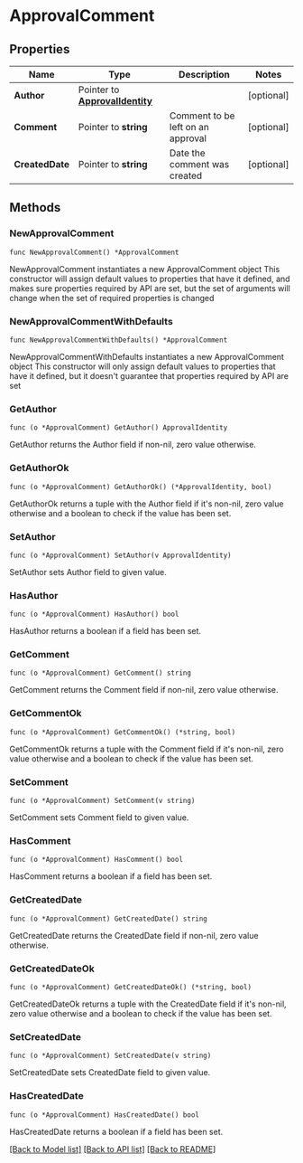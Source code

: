 # ApprovalComment

## Properties

Name | Type | Description | Notes
------------ | ------------- | ------------- | -------------
**Author** | Pointer to [**ApprovalIdentity**](ApprovalIdentity.md) |  | [optional] 
**Comment** | Pointer to **string** | Comment to be left on an approval | [optional] 
**CreatedDate** | Pointer to **string** | Date the comment was created | [optional] 

## Methods

### NewApprovalComment

`func NewApprovalComment() *ApprovalComment`

NewApprovalComment instantiates a new ApprovalComment object
This constructor will assign default values to properties that have it defined,
and makes sure properties required by API are set, but the set of arguments
will change when the set of required properties is changed

### NewApprovalCommentWithDefaults

`func NewApprovalCommentWithDefaults() *ApprovalComment`

NewApprovalCommentWithDefaults instantiates a new ApprovalComment object
This constructor will only assign default values to properties that have it defined,
but it doesn't guarantee that properties required by API are set

### GetAuthor

`func (o *ApprovalComment) GetAuthor() ApprovalIdentity`

GetAuthor returns the Author field if non-nil, zero value otherwise.

### GetAuthorOk

`func (o *ApprovalComment) GetAuthorOk() (*ApprovalIdentity, bool)`

GetAuthorOk returns a tuple with the Author field if it's non-nil, zero value otherwise
and a boolean to check if the value has been set.

### SetAuthor

`func (o *ApprovalComment) SetAuthor(v ApprovalIdentity)`

SetAuthor sets Author field to given value.

### HasAuthor

`func (o *ApprovalComment) HasAuthor() bool`

HasAuthor returns a boolean if a field has been set.

### GetComment

`func (o *ApprovalComment) GetComment() string`

GetComment returns the Comment field if non-nil, zero value otherwise.

### GetCommentOk

`func (o *ApprovalComment) GetCommentOk() (*string, bool)`

GetCommentOk returns a tuple with the Comment field if it's non-nil, zero value otherwise
and a boolean to check if the value has been set.

### SetComment

`func (o *ApprovalComment) SetComment(v string)`

SetComment sets Comment field to given value.

### HasComment

`func (o *ApprovalComment) HasComment() bool`

HasComment returns a boolean if a field has been set.

### GetCreatedDate

`func (o *ApprovalComment) GetCreatedDate() string`

GetCreatedDate returns the CreatedDate field if non-nil, zero value otherwise.

### GetCreatedDateOk

`func (o *ApprovalComment) GetCreatedDateOk() (*string, bool)`

GetCreatedDateOk returns a tuple with the CreatedDate field if it's non-nil, zero value otherwise
and a boolean to check if the value has been set.

### SetCreatedDate

`func (o *ApprovalComment) SetCreatedDate(v string)`

SetCreatedDate sets CreatedDate field to given value.

### HasCreatedDate

`func (o *ApprovalComment) HasCreatedDate() bool`

HasCreatedDate returns a boolean if a field has been set.


[[Back to Model list]](../README.md#documentation-for-models) [[Back to API list]](../README.md#documentation-for-api-endpoints) [[Back to README]](../README.md)


